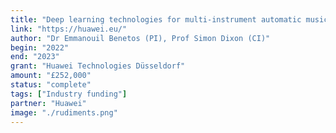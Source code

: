```yaml
---
title: "Deep learning technologies for multi-instrument automatic music transcription"
link: "https://huawei.eu/"
author: "Dr Emmanouil Benetos (PI), Prof Simon Dixon (CI)"
begin: "2022"
end: "2023"
grant: "Huawei Technologies Düsseldorf"
amount: "£252,000"
status: "complete"
tags: ["Industry funding"]
partner: "Huawei"
image: "./rudiments.png"
---
```


